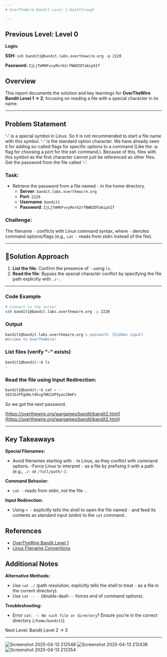 ```yaml
---
# OverTheWire Bandit Level 1 Walkthrough

---
```

## **Previous Level:** Level 0

**Login:**

**SSH:** `ssh bandit1@bandit.labs.overthewire.org -p 2220`

**Password:** `ZjLjTmM6FvvyRnrb2rfNWOZOTa6ip5If`


## **Overview**  
This report documents the solution and key learnings for **OverTheWire Bandit Level 1 → 2**, focusing on reading a file with a special character in its name.


---

## **Problem Statement**
‘-’ is a special symbol in Linux. So it is not recommended to start a file name with this symbol. ‘-’ is the standard option character. We have already seen it for adding so-called flags for specific options to a command (Like the -p flag for choosing a port for the ssh command.). Because of this, files with this symbol as the first character cannot just be referenced as other files. Get the password from the file called ‘-’.

### **Task**:
- Retrieve the password from a file named `-` in the home directory.
  - **Server**: `bandit.labs.overthewire.org`  
  - **Port**: `2220`  
  - **Username**: `bandit1`  
  - **Password**: `ZjLjTmM6FvvyRnrb2rfNWOZOTa6ip5If`


### **Challenge**:  
The filename `-` conflicts with Linux command syntax, where `-` denotes command options/flags (e.g., `cat -` reads from stdin instead of the file).

---

## 🚀**Solution Approach**
1. **List the file**: Confirm the presence of `-` using `ls`.  
2. **Read the file**: Bypass the special character conflict by specifying the file path explicitly with `./-`.

---


### **Code Example**  
```bash
# Connect to the server
ssh bandit1@bandit.labs.overthewire.org -p 2220
```

### **Output**
```bash
bandit1@bandit.labs.overthewire.org's password: [hidden input]
Welcome to OverTheWire!
```

### List files (verify "-" exists)
```bash
bandit1@bandit:~$ ls
-
```

### Read the file using Input Redirection:
```bash
bandit1@bandit:~$ cat < -
263JGJPfgU6LtdEvgfWU1XP5yac29mFx
```

So we got the next password.

[https://overthewire.org/wargames/bandit/bandit2.html](https://overthewire.org/wargames/bandit/bandit2.html)

---

## Key Takeaways

**Special Filenames:**
- Avoid filenames starting with `-` in Linux, as they conflict with command options.
-Force Linux to interpret `-` as a file by prefixing it with a path (e.g., `./-` or `/full/path/-`).

**Command Behavior:**
- `cat -` reads from stdin, not the file `-`.

**Input Redirection:**
- Using `< -` explicitly tells the shell to open the file named `-` and feed its contents as standard input (stdin) to the `cat` command..


## References
- [OverTheWire Bandit Level 1](https://overthewire.org/wargames/bandit/bandit1.html)
- [Linux Filename Conventions](https://linux.die.net/man/1/bash)

 ## Additional Notes
 
**Alternative Methods:**
- Use `cat ./` (path resolution; explicitly tells the shell to treat `-` as a file in the current directory).
- Use `cat -- -` (double-dash `--` forces end of command options).

**Troubleshooting:**
- Error `cat: -: No such file or directory`? Ensure you’re in the correct directory (`/home/bandit1`).

Next Level: Bandit Level 2 → 3

---


![Screenshot 2025-04-13 212548](https://github.com/user-attachments/assets/c80798e2-e22f-460f-89d7-ead949165142)
![Screenshot 2025-04-13 212438](https://github.com/user-attachments/assets/28a1f382-72c9-462d-8484-72853297f80d)
![Screenshot 2025-04-13 212354](https://github.com/user-attachments/assets/558f99b1-214a-486a-8e82-456afb1474a5)
